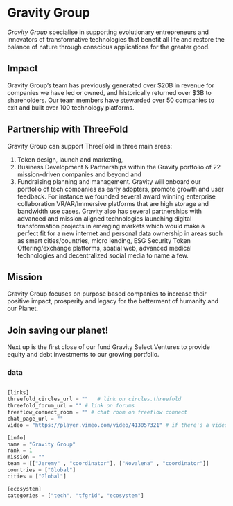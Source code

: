 # Gravity Group

*Gravity Group* specialise in supporting evolutionary entrepreneurs and innovators of transformative technologies that benefit all life and restore the balance of nature through conscious applications for the greater good.

## Impact

Gravity Group’s team has previously generated over $20B in revenue for companies we have led or owned, and historically returned over $3B to shareholders. Our team members have stewarded over 50 companies to exit and built over 100 technology platforms. 

## Partnership with ThreeFold

Gravity Group can support ThreeFold in three main areas:
1) Token design, launch and marketing, 
2) Business Development & Partnerships within the Gravity portfolio of 22 mission-driven companies and beyond and 
3) Fundraising planning and management. 
Gravity will onboard our portfolio of tech companies as early adopters, promote growth and user feedback. For instance we founded several award winning enterprise collaboration VR/AR/Immersive platforms that are high storage and bandwidth use cases. Gravity also has several partnerships with advanced and mission aligned technologies launching digital transformation projects in emerging markets which would make a perfect fit for a new internet and personal data ownership in areas such as smart cities/countries, micro lending, ESG Security Token Offering/exchange platforms, spatial web, advanced medical technologies and decentralized social media to name a few.

## Mission

Gravity Group focuses on purpose based companies to increase their positive impact, prosperity and legacy for the betterment of humanity and our Planet.

## Join saving our planet!

Next up is the first close of our fund Gravity Select Ventures to provide equity and debt investments to our growing portfolio.


### data

```python

[links]
threefold_circles_url = ""   # link on circles.threefold
threefold_forum_url = "" # link on forums
freeflow_connect_room = "" # chat room on freeflow connect
chat_page_url = "" 
video = "https://player.vimeo.com/video/413057321" # if there's a video

[info]
name = "Gravity Group"
rank = 1
mission = ""
team = [["Jeremy" , "coordinator"], ["Novalena" , "coordinator"]] 
countries = ["Global"]
cities = ["Global"]

[ecosystem]
categories = ["tech", "tfgrid", "ecosystem"]

```

